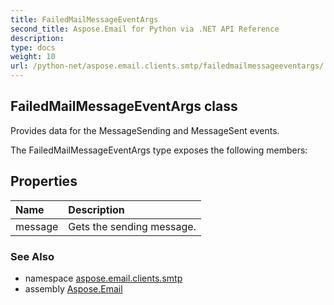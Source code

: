 ```yaml
---
title: FailedMailMessageEventArgs
second_title: Aspose.Email for Python via .NET API Reference
description: 
type: docs
weight: 10
url: /python-net/aspose.email.clients.smtp/failedmailmessageeventargs/
---
```


## FailedMailMessageEventArgs class

Provides data for the MessageSending and MessageSent events.

The FailedMailMessageEventArgs type exposes the following members:
## Properties
| Name | Description |
| :- | :- |
|message|Gets the sending message.|

### See Also

* namespace [aspose.email.clients.smtp](/python-net/aspose.email.clients.smtp/)
* assembly [Aspose.Email](/python-net/)

